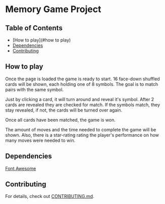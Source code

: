 # Memory Game Project

## Table of Contents

* [How to play](#how to play)
* [Dependencies](#dependencies)
* [Contributing](#contributing)

## How to play

Once the page is loaded the game is ready to start. 16 face-down shuffled cards will be shown, each holding one of 8 symbols.
The goal is to match pairs with the same symbol.

Just by clicking a card, it will turn around and reveal it's symbol. After 2 cards are revealed they are checked for match.
If the symbols match, they stay revealed, if not, the cards will be turned over again.

Once all cards have been matched, the game is won.

The amount of moves and the time needed to complete the game will be shown. Also, there is a star-rating rating the player's performance
on how many moves were needed to win.

## Dependencies

[Font Awesome](https://fontawesome.com/)


## Contributing

For details, check out [CONTRIBUTING.md](CONTRIBUTING.md).
